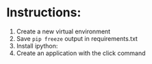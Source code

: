 # Instructions: 

1. Create a new virtual environment
2. Save `pip freeze` output in requirements.txt
3. Install ipython:
4. Create an application with the click command
